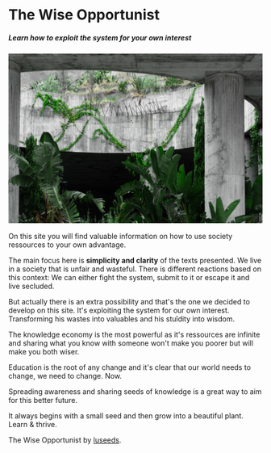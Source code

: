 # The Wise Opportunist

##### Learn how to exploit the system for your own interest


![](_media/plant-asphalt.jpeg)

On this site you will find valuable information on how to use society ressources to your own advantage.

The main focus here is **simplicity and clarity** of the texts presented.
We live in a society that is unfair and wasteful. There is different reactions based on this context:
We can either fight the system, submit to it or escape it and live secluded.

But actually there is an extra possibility and that's the one we decided to develop on this site.
It's exploiting the system for our own interest. Transforming his wastes into valuables and his stuîdity into wisdom.

The knowledge economy is the most powerful as it's ressources are infinite and sharing what you know with someone won't make you poorer but will make you both wiser.

Education is the root of any change and it's clear that our world needs to change, we need to change. Now.

Spreading awareness and sharing seeds of knowledge is a great way to aim for this better future.

It always begins with a small seed and then grow into a beautiful plant. Learn & thrive.

The Wise Opportunist by [luseeds](https://github.com/luseeds).
